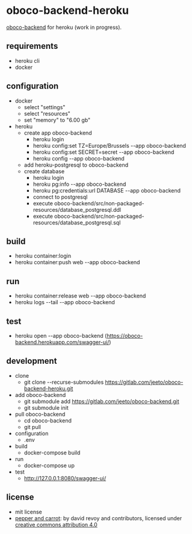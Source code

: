 # oboco-backend-heroku

[oboco-backend](https://gitlab.com/jeeto/oboco-backend) for heroku (work in progress).

## requirements

- heroku cli
- docker

## configuration

- docker
	- select "settings"
	- select "resources"
	- set "memory" to "6.00 gb"
- heroku
	- create app oboco-backend
		- heroku login
		- heroku config:set TZ=Europe/Brussels --app oboco-backend
		- heroku config:set SECRET=secret --app oboco-backend
		- heroku config --app oboco-backend
	- add heroku-postgresql to oboco-backend
	- create database
		- heroku login
		- heroku pg:info --app oboco-backend
		- heroku pg:credentials:url DATABASE --app oboco-backend
		- connect to postgresql
		- execute oboco-backend/src/non-packaged-resources/database_postgresql.ddl
		- execute oboco-backend/src/non-packaged-resources/database_postgresql.sql

## build

- heroku container:login
- heroku container:push web --app oboco-backend

## run

- heroku container:release web --app oboco-backend
- heroku logs --tail --app oboco-backend

## test

- heroku open --app oboco-backend (https://oboco-backend.herokuapp.com/swagger-ui/)

## development

- clone
	- git clone --recurse-submodules https://gitlab.com/jeeto/oboco-backend-heroku.git
- add oboco-backend
	- git submodule add https://gitlab.com/jeeto/oboco-backend.git
	- git submodule init
- pull oboco-backend
	- cd oboco-backend
	- git pull
- configuration
	- .env
- build
	- docker-compose build
- run
	- docker-compose up
- test
	- http://127.0.0.1:8080/swagger-ui/

## license

- mit license
- [pepper and carrot](https://www.peppercarrot.com/): by david revoy and contributors, licensed under [creative commons attribution 4.0](https://creativecommons.org/licenses/by/4.0/)
